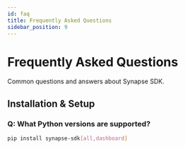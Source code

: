 ```yaml
---
id: faq
title: Frequently Asked Questions
sidebar_position: 9
---
```


# Frequently Asked Questions

Common questions and answers about Synapse SDK.

## Installation & Setup

### Q: What Python versions are supported?

```bash
pip install synapse-sdk[all,dashboard]
```
